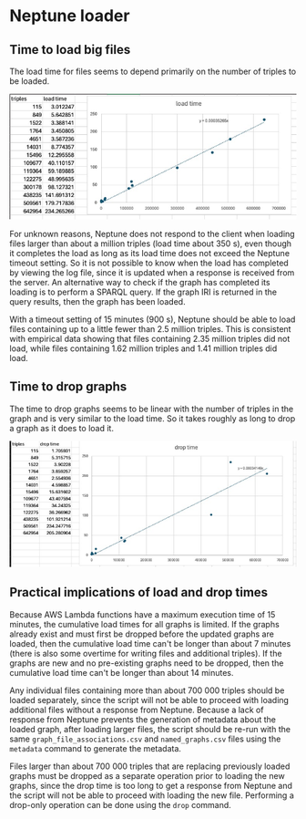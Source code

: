 # Neptune loader

## Time to load big files

The load time for files seems to depend primarily on the number of triples to be loaded.

![Load time vs. triples plot](load_time.jpg)

For unknown reasons, Neptune does not respond to the client when loading files larger than about a million triples (load time about 350 s), even though it completes the load as long as its load time does not exceed the Neptune timeout setting. So it is not possible to know when the load has completed by viewing the log file, since it is updated when a response is received from the server. An alternative way to check if the graph has completed its loading is to perform a SPARQL query. If the graph IRI is returned in the query results, then the graph has been loaded. 

With a timeout setting of 15 minutes (900 s), Neptune should be able to load files containing up to a little fewer than 2.5 million triples. This is consistent with empirical data showing that files containing 2.35 million triples did not load, while files containing 1.62 million triples and 1.41 million triples did load. 

## Time to drop graphs

The time to drop graphs seems to be linear with the number of triples in the graph and is very similar to the load time. So it takes roughly as long to drop a graph as it does to load it.

![Drop time vs. triples plot](drop_time.jpg)

## Practical implications of load and drop times

Because AWS Lambda functions have a maximum execution time of 15 minutes, the cumulative load times for all graphs is limited. If the graphs already exist and must first be dropped before the updated graphs are loaded, then the cumulative load time can't be longer than about 7 minutes (there is also some overtime for writing files and additional triples). If the graphs are new and no pre-existing graphs need to be dropped, then the cumulative load time can't be longer than about 14 minutes.

Any individual files containing more than about 700 000 triples should be loaded separately, since the script will not be able to proceed with loading additional files without a response from Neptune. Because a lack of response from Neptune prevents the generation of metadata about the loaded graph, after loading larger files, the script should be re-run with the same `graph_file_associations.csv` and `named_graphs.csv` files using the `metadata` command to generate the metadata. 

Files larger than about 700 000 triples that are replacing previously loaded graphs must be dropped as a separate operation prior to loading the new graphs, since the drop time is too long to get a response from Neptune and the script will not be able to proceed with loading the new file. Performing a drop-only operation can be done using the `drop` command.

